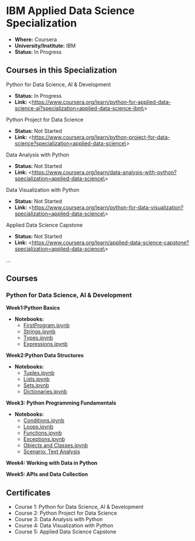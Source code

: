 # IBM Applied Data Science Specialization

* **Where:** Coursera
* **University/Institute:** IBM
* **Status:** In Progress

## Courses in this Specialization

Python for Data Science, AI & Development

* **Status:** In Progress
* **Link:** \<<https://www.coursera.org/learn/python-for-applied-data-science-ai?specialization=applied-data-science-ibm\>>

Python Project for Data Science

* **Status:** Not Started
* **Link:** \<<https://www.coursera.org/learn/python-project-for-data-science?specialization=applied-data-science\>>

Data Analysis with Python

* **Status:** Not Started
* **Link:** \<<https://www.coursera.org/learn/data-analysis-with-python?specialization=applied-data-science\>>

Data Visualization with Python

* **Status:** Not Started
* **Link:** \<<https://www.coursera.org/learn/python-for-data-visualization?specialization=applied-data-science\>>

Applied Data Science Capstone

* **Status:** Not Started
* **Link:** \<<https://www.coursera.org/learn/applied-data-science-capstone?specialization=applied-data-science\>>

...

## Courses

### Python for Data Science, AI & Development

**Week1:Python Basics**

* **Notebooks:**
  * [FirstProgram.ipynb](https://github.com/edaaydinea/IBMAppliedDataScience/blob/main/L1/Week1/FirstProgram.ipynb)
  * [Strings.ipynb](https://github.com/edaaydinea/IBMAppliedDataScience/blob/main/L1/Week1/Strings.ipynb)
  * [Types.ipynb](https://github.com/edaaydinea/IBMAppliedDataScience/blob/main/L1/Week1/Types.ipynb)
  * [Expressions.ipynb](https://github.com/edaaydinea/IBMAppliedDataScience/blob/main/L1/Week1/Expressions.ipynb)

**Week2:Python Data Structures**

* **Notebooks:**
  * [Tuples.ipynb](https://github.com/edaaydinea/IBMAppliedDataScience/blob/main/L1/Week2/PY0101EN-2-1-Tuples.ipynb)
  * [Lists.ipynb](https://github.com/edaaydinea/IBMAppliedDataScience/blob/main/L1/Week2/PY0101EN-2-2-Lists.ipynb)
  * [Sets.ipynb](https://github.com/edaaydinea/IBMAppliedDataScience/blob/main/L1/Week2/PY0101EN-2-3-Sets.ipynb)
  * [Dictionaries.ipynb](https://github.com/edaaydinea/IBMAppliedDataScience/blob/main/L1/Week2/PY0101EN-2-4-Dictionaries.ipynb)

**Week3: Python Programming Fundamentals**

* **Notebooks:**
  * [Conditions.ipynb](L1\Week3\PY0101EN-3-1-Conditions.ipynb)
  * [Loops.ipynb](L1\Week3\PY0101EN-3-2-Loops.ipynb)
  * [Functions.ipynb](L1\Week3\PY0101EN-3-3-Functions.ipynb)
  * [Exceptions.ipynb](L1\Week3\3-1.2ExcecptionHandling.ipynb)
  * [Objects and Classes.ipynb](L1\Week3\PY0101EN-3-4-Classes.ipynb)
  * [Scenario: Text Analysis](L1\Week3\PY0101EN-3-5-Practice_lab-20230526-1685059200.jupyterlite.ipynb)

**Week4: Working with Data in Python**

**Week5: APIs and Data Collection**

## Certificates

* Course 1: Python for Data Science, AI & Development
* Course 2: Python Project for Data Science
* Course 3: Data Analysis with Python
* Course 4: Data Visualization with Python
* Course 5: Applied Data Science Capstone
